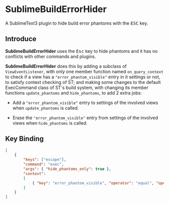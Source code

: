 # SublimeBuildErrorHider

A SublimeText3 plugin to hide build error phantoms with the <kbd>ESC</kbd> key.


## Introduce

**SublimeBuildErrorHider** uses the <kbd>Esc</kbd> key to hide phantoms and it has no conflicts with other commands and plugins.

**SublimeBuildErrorHider** does this by adding a subclass of `ViewEventListener`, with only one member function named `on_query_context` to check if a view has a `"error_phantom_visible"` entry in it settings or not, to satisfy context checking of ST; and making some changes to the default ExecCommand class of
ST's build system, with changing its member functions `update_phantoms` and `hide_phantoms`, to add 2 extra jobs:

- Add a `"error_phantom_visible"` entry to settings of the involved views when `update_phantoms` is called.

- Erase the `"error_phantom_visible"` entry from settings of the involved views when `hide_phantoms` is called.


## Key Binding
```json
[
    {
        "keys": ["escape"],
        "command": "exec",
        "args": { "hide_phantoms_only": true },
        "context":
        [
            { "key": "error_phantom_visible", "operator": "equal", "operand": true }
        ]
    }
]
```
